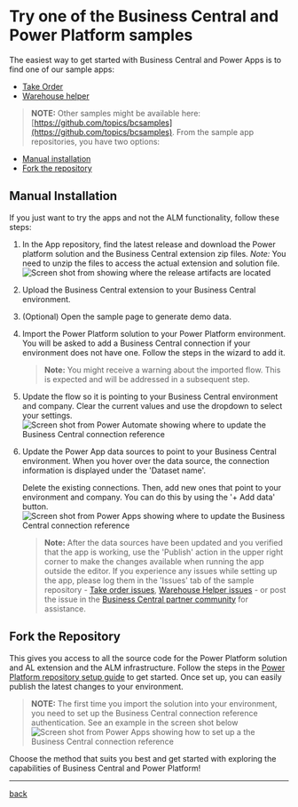 # Try one of the Business Central and Power Platform samples

The easiest way to get started with Business Central and Power Apps is to find one of our sample apps:

- [Take Order](https://github.com/microsoft/bcsamples-takeorder)
- [Warehouse helper](https://github.com/microsoft/bcsamples-warehousehelper)

> **NOTE:** Other samples might be available here:  [https://github.com/topics/bcsamples](https://github.com/topics/bcsamples).
> From the sample app repositories, you have two options:

- [Manual installation](#manual-installation)
- [Fork the repository](#fork-the-repository)

## Manual Installation

If you just want to try the apps and not the ALM functionality, follow these steps:

1. In the App repository, find the latest release and download the Power platform solution and the Business Central extension zip files. *Note:* You need to unzip the files to access the actual extension and solution file.
   ![Screen shot from showing where the release artifacts are located](https://github.com/microsoft/AL-Go/assets/10775043/1c8bea93-5ec3-410b-b1b8-a94e7c5e533e)

1. Upload the Business Central extension to your Business Central environment.

1. (Optional) Open the sample page to generate demo data.

1. Import the Power Platform solution to your Power Platform environment. You will be asked to add a Business Central connection if your environment does not have one. Follow the steps in the wizard to add it.

   > **Note:** You might receive a warning about the imported flow. This is expected and will be addressed in a subsequent step.

1. Update the flow so it is pointing to your Business Central environment and company. Clear the current values and use the dropdown to select your settings.
   ![Screen shot from Power Automate showing where to update the Business Central connection reference](https://github.com/microsoft/AL-Go/assets/10775043/025787fa-38eb-4290-ad6a-4c607d2fa2d1)

1. Update the Power App data sources to point to your Business Central environment. When you hover over the data source, the connection information is displayed under the 'Dataset name'.

   Delete the existing connections. Then, add new ones that point to your environment and company. You can do this by using the '+ Add data' button.
   ![Screen shot from Power Apps showing where to update the Business Central connection reference](https://github.com/microsoft/AL-Go/assets/10775043/3b9d1ed6-4257-4234-8f0f-8b87df398b4f)

   > **Note:** After the data sources have been updated and you verified that the app is working, use the 'Publish' action in the upper right corner to make the changes available when running the app outside the editor.
   > If you experience any issues while setting up the app, please log them in the 'Issues' tab of the sample repository - [Take order issues](https://github.com/microsoft/bcsamples-takeorder/issues), [Warehouse Helper issues](https://github.com/microsoft/bcsamples-warehousehelper/issues) - or post the issue in the [Business Central partner community](https://www.yammer.com/dynamicsnavdev/#/threads/inGroup?type=in_group&feedId=64329121792) for assistance.

## Fork the Repository

This gives you access to all the source code for the Power Platform solution and AL extension and the ALM infrastructure. Follow the steps in the  [Power Platform repository setup guide](./SetupPowerPlatform.md) to get started. Once set up, you can easily publish the latest changes to your environment.

> **NOTE:** The first time you import the solution into your environment, you need to set up the Business Central connection reference authentication. See an example in the screen shot below
> ![Screen shot from Power Apps showing how to set up a the Business Central connection reference](https://github.com/microsoft/AL-Go/assets/10775043/dd90b6ae-f54f-4851-8073-c32d7fa54c7a)

Choose the method that suits you best and get started with exploring the capabilities of Business Central and Power Platform!

______________________________________________________________________

[back](../README.md)
